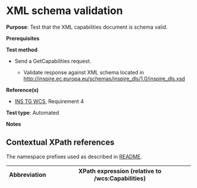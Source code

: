 # XML schema validation

**Purpose**: Test that the XML capabilities document is schema valid.

**Prerequisites**

**Test method**

* Send a GetCapabilities request.

	* Validate response against XML schema located in http://inspire.ec.europa.eu/schemas/inspire_dls/1.0/inspire_dls.xsd

**Reference(s)**

* [INS TG WCS](https://inspire.ec.europa.eu/id/document/tg/download-wcs), Requirement 4

**Test type**: Automated

**Notes**

## Contextual XPath references

The namespace prefixes used as described in [README](http://inspire.ec.europa.eu/id/ats/download-wcs/1.0/wcs-core/README#namespaces).

| Abbreviation                                               |  XPath expression (relative to /wcs:Capabilities) |
| --------------------------------------------------- | -------------------------------------------------------------- |
